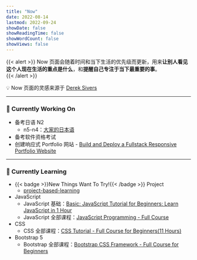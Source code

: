 ```yaml
---
title: "Now"
date: 2022-08-14
lastmod: 2022-09-24
showDate: false
showReadingTime: false
showWordCount: false
showViews: false
---
```


{{< alert >}}
Now 页面会随着时间和当下生活的优先级而更新，用来**让别人看见这个人现在生活的重点是什么**，和**提醒自己专注于当下最重要的事**。  
{{< /alert >}}

💡 Now 页面的灵感来源于 [Derek Sivers](https://nownownow.com/about)

---
### 💪 Currently Working On
- 备考日语 N2
    - n5-n4：[大家的日本语](/tags/みんなの日本語/)
- 备考软件资格考试
- 创建响应式 Portfolio 网站 - [Build and Deploy a Fullstack Responsive Portfolio Website](https://youtu.be/3HNyXCPDQ7Q)

---
### 🧠 Currently Learning
- {{< badge >}}New Things Want To Try!{{< /badge >}}
Project
    - [project-based-learning](https://github.com/practical-tutorials/project-based-learning)
- JavaScript
    - JavaScript 基础：[Basic: JavaScript Tutorial for Beginners: Learn JavaScript in 1 Hour](https://youtu.be/W6NZfCO5SIk)
    - JavaScript 全部课程：[JavaScript Programming - Full Course](https://youtube.com/watch?v=jS4aFq5-91M)
- CSS
    - CSS 全部课程：[CSS Tutorial - Full Course for Beginners(11 Hours)](https://www.youtube.com/watch?v=OXGznpKZ_sA)
- Bootstrap 5 
    - Bootstrap 全部课程：[Bootstrap CSS Framework - Full Course for Beginners](https://www.youtube.com/watch?v=-qfEOE4vtxE)